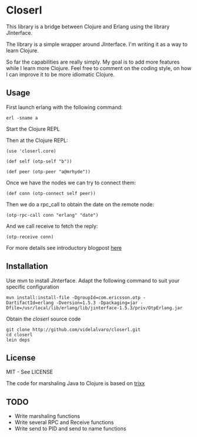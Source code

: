 # Closerl #

This library is a bridge between Clojure and Erlang using the library JInterface.

The library is a simple wrapper around JInterface. I'm writing it as a way to learn Clojure.

So far the capabilities are really simply. My goal is to add more features while I learn more Clojure. Feel free to comment on the coding style, on how I can improve it to be more idiomatic Clojure.

## Usage ##

First launch erlang with the following command:

    erl -sname a

Start the Clojure REPL

Then at the Clojure REPL:

    (use 'closerl.core)

    (def self (otp-self "b"))

    (def peer (otp-peer "a@mrhyde"))

Once we have the nodes we can try to connect them:

    (def conn (otp-connect self peer))

Then we do a rpc_call to obtain the date on the remote node:

    (otp-rpc-call conn "erlang" "date")

And we call receive to fetch the reply:

    (otp-receive conn)

For more details see introductory blogpost [here](http://videlalvaro.github.com/2010/08/closer-clojure-erlang-bridge.html)

## Installation ##

Use mvn to install JInterface. Adapt the following command to suit your specific configuration

    mvn install:install-file -DgroupId=com.ericsson.otp -DartifactId=erlang -Dversion=1.5.3 -Dpackaging=jar -Dfile=/usr/local/lib/erlang/lib/jinterface-1.5.3/priv/OtpErlang.jar

Obtain the *closerl* source code

    git clone http://github.com/videlalvaro/closerl.git
    cd closerl
    lein deps

## License ##

MIT - See LICENSE

The code for marshaling Java to Clojure is based on [trixx](http://github.com/aaronfeng/trixx)

## TODO ##

- Write marshaling functions
- Write several RPC and Receive functions
- Write send to PID and send to name functions
